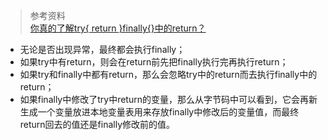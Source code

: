 >参考资料  
[你真的了解try{ return }finally{}中的return？](https://www.cnblogs.com/averey/p/4379646.html)

- 无论是否出现异常，最终都会执行finally；
- 如果try中有return，则会在return前先把finally执行完再执行return；
- 如果try和finally中都有return，那么会忽略try中的return而去执行finally中的return；
- 如果finally中修改了try中return的变量，那么从字节码中可以看到，它会再新生成一个变量放进本地变量表用来存放finally中修改后的变量值，而最终return回去的值还是finally修改前的值。
